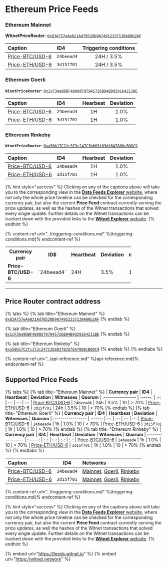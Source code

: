 # Ethereum Price Feeds

### Ethereum Mainnet

**WitnetPriceRouter**: [`0x83A757eAe821Ad7B520D9A74952337138A80b2AF`](https://etherscan.io/address/0x83a757eae821ad7b520d9a74952337138a80b2af#readContract)

| **Caption** | **ID4** | **Triggering conditions**
| :- | :- | :-: 
| [Price-BTC/USD-6](https://feeds.witnet.io/feeds/ethereum-mainnet_btc-usd_6) | `24beead4` | 24H / 3.5% 
| [Price-ETH/USD-6](https://feeds.witnet.io/feeds/ethereum-mainnet_eth-usd_6) | `3d15f701` | 24H / 3.5% 

### Ethereum Goerli

**`WinetPriceRouter`**: [`0x1cF3Aa9DBF4880d797945726B94B9d29164211BE`](https://goerli.etherscan.io/address/0x1cF3Aa9DBF4880d797945726B94B9d29164211BE#readContract)

| **Caption** | **ID4** | **Hearbeat** | **Deviation** 
| :- | :- | :-: | :-: 
| [Price-BTC/USD-6](https://feeds.witnet.io/feeds/ethereum-goerli_btc-usd_6) | `24beead4` | 1H | 1.0% 
| [Price-ETH/USD-6](https://feeds.witnet.io/feeds/ethereum-goerli_eth-usd_6) | `3d15f701` | 1H | 1.0% 

### Ethereum Rinkeby

**`WinetPriceRouter`**: [`0xa50b17C2fc373c247C3b603f83df6A7800cB0DC9`](https://rinkeby.etherscan.io/address/0xa50b17C2fc373c247C3b603f83df6A7800cB0DC9#readContract)

| **Caption** | **ID4** | **Hearbeat** | **Deviation** 
| :- | :- | :-: | :-: 
| [Price-BTC/USD-6](https://feeds.witnet.io/feeds/ethereum-rinkeby_btc-usd_6) | `24beead4` | 1H | 1.0% 
| [Price-ETH/USD-6](https://feeds.witnet.io/feeds/ethereum-rinkeby_eth-usd_6) | `3d15f701` | 1H | 1.0% 

{% hint style="success" %}
Clicking on any of the captions above will take you to the corresponding view in the [**Data Feeds Explorer** website](https://feeds.witnet.io), where not only the whole price timeline can be checked for the corresponding currency pair, but also the current **Price Feed** contract currently serving the price updates, as well as the hashes of the Witnet transactions that solved every single update. 
Further details on the Witnet transactions can be tracked down with the provided links to the [**Witnet Explorer** website](https://witnet.network/).
{% endhint %}

{% content-ref url="../triggering-conditions.md" %}triggering-conditions.md{% endcontent-ref %}

<table style="width:80%">
  <tr>
    <th style="width:40%"><b>Currency pair</b></th>
    <th style="width:25%"><b>ID$</b></th>
    <th><b>Heartbeat</b></th>
    <th><b>Deviation</b></th>
    <th><b>mTBU</b></th>
  </tr>
  <tr>
    <td><b>Price-BTC/USD-6</b></td>
    <td>`24beead4`</td>
    <td>24H</td>
    <td>3.5%</td>
    <td>1H</td>
  </tr>
</table>

---

## Price Router contract address
{% tabs %}
{% tab title="Ethereum Mainnet" %}
[`0x83A757eAe821Ad7B520D9A74952337138A80b2AF`](https://etherscan.io/address/0x83a757eae821ad7b520d9a74952337138a80b2af#readContract)
{% endtab %}

{% tab title="Ethereum Goerli" %}
[`0x1cF3Aa9DBF4880d797945726B94B9d29164211BE`](https://goerli.etherscan.io/address/0x1cF3Aa9DBF4880d797945726B94B9d29164211BE#readContract)
{% endtab %}

{% tab title="Ethereum Rinkeby" %}
[`0xa50b17C2fc373c247C3b603f83df6A7800cB0DC9`](https://rinkeby.etherscan.io/address/0xa50b17C2fc373c247C3b603f83df6A7800cB0DC9#readContract) 
{% endtab %}
{% endtabs %}

{% content-ref url="../api-reference.md" %}api-reference.md{% endcontent-ref %}

## Supported Price Feeds 
{% tabs %}
{% tab title="Ethereum Mainnet" %}
| **Currency pair** | **ID4** | **Heartbeat** | **Deviation** | **Witnesses** | **Quorum**
| :---------------- | :-----: | :-: | :-: | :-: | :-:
| [Price-BTC/USD-6](https://feeds.witnet.io/feeds/ethereum-mainnet_btc-usd_6) | `24beead4` | 24h | 3.5% | 10 | > 70%
| [Price-ETH/USD-6](https://feeds.witnet.io/feeds/ethereum-mainnet_eth-usd_6) | `3d15f701` | 24h | 3.5% | 10 | > 70% 
{% endtab %}
{% tab title="Ethereum Goerli" %}
| **Currency pair** | **ID4** | **Heartbeat** | **Deviation** | **Witnesses** | **Quorum**
| :---------------- | :-----: | :-: | :-: | :-: | :-:
| [Price-BTC/USD-6](https://feeds.witnet.io/feeds/ethereum-goerli_btc-usd_6) | `24beead4` | 1h | 1.0% | 10 | > 70%
| [Price-ETH/USD-6](https://feeds.witnet.io/feeds/ethereum-goerli_eth-usd_6) | `3d15f701` | 1h | 1.0% | 10 | > 70%
{% endtab %}
{% tab title="Ethereum Rinkeby" %}
| **Currency pair** | **ID4** | **Heartbeat** | **Deviation** | **Witnesses** | **Quorum**
| :---------------- | :-----: | :-: | :-: | :-: | :-:
| [Price-BTC/USD-6](https://feeds.witnet.io/feeds/ethereum-rinkeby_btc-usd_6) | `24beead4` | 1h | 1.0% | 10 | > 70%
| [Price-ETH/USD-6](https://feeds.witnet.io/feeds/ethereum-rinkeby_eth-usd_6) | `3d15f701` | 1h | 1.0% | 10 | > 70%
{% endtab %}
{% endtabs %}

| **Caption** | **ID4** | **Networks**
| :- | :-----: | :-
| [Price-BTC/USD-6](https://github.com/witnet/witnet-price-feed-examples/blob/master/requests/BtcUsdPrice.js) | `24beead4` | [Mainnet](https://feeds.witnet.io/feeds/ethereum-mainnet_btc-usd_6), [Goerli](https://feeds.witnet.io/feeds/ethereum-goerli_btc-usd_6), [Rinkeby](https://feeds.witnet.io/feeds/ethereum-rinkeby_btc-usd_6)
| [Price-ETH/USD-6](https://github.com/witnet/witnet-price-feed-examples/blob/master/requests/EthUsdPrice.js) | `3d15f701` | [Mainnet](https://feeds.witnet.io/feeds/ethereum-mainnet_eth-usd_6), [Goerli](https://feeds.witnet.io/feeds/ethereum-goerli_eth-usd_6), [Rinkeby](https://feeds.witnet.io/feeds/ethereum-rinkeby_eth-usd_6)

{% content-ref url="../triggering-conditions.md" %}triggering-conditions.md{% endcontent-ref %}

{% hint style="success" %}
Clicking on any of the captions above will take you to the corresponding view in the [**Data Feeds Explorer** website](https://feeds.witnet.io), where not only the whole price timeline can be checked for the corresponding currency pair, but also the current **Price Feed** contract currently serving the price updates, as well the hashes of the Witnet transactions that solved every single update. Further details on the Witnet transactions can be tracked down with the provided links to the [**Witnet Explorer** website](https://witnet.network/).
{% endhint %}

{% embed url="https://feeds.witnet.io" %}
{% embed url="https://witnet.network" %}
